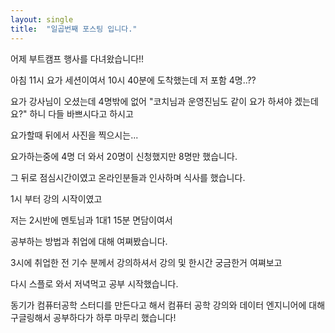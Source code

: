 ```yaml
---
layout: single
title:  "일곱번째 포스팅 입니다."
---
```


어제 부트캠프 행사를 다녀왔습니다!!

아침 11시 요가 세션이여서 10시 40분에 도착했는데
저 포함 4명..??

요가 강사님이 오셨는데 4명밖에 없어
"코치님과 운영진님도 같이 요가 하셔야 겠는데요?"
하니 다들 바쁘시다고 하시고

요가할때 뒤에서 사진을 찍으시는...

요가하는중에 4명 더 와서 20명이 신청했지만 8명만 했습니다.

그 뒤로 점심시간이였고 온라인분들과 인사하며 식사를 했습니다.

1시 부터 강의 시작이였고

저는 2시반에 멘토님과 1대1 15분 면담이여서

공부하는 방법과 취업에 대해 여쪄봤습니다.

3시에 취업한 전 기수 분께서 강의하셔서
강의 및 한시간 궁금한거 여쪄보고

다시 스플로 와서 저녁먹고 공부 시작했습니다.

동기가 컴퓨터공학 스터디를 만든다고 해서
컴퓨터 공학 강의와 데이터 엔지니어에 대해 구글링해서
공부하다가 하루 마무리 했습니다!
